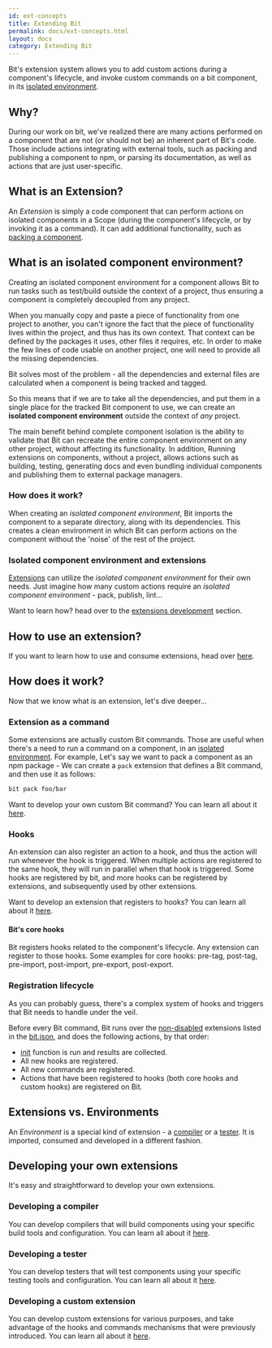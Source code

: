 ```yaml
---
id: ext-concepts
title: Extending Bit
permalink: docs/ext-concepts.html
layout: docs
category: Extending Bit
---
```


Bit's extension system allows you to add custom actions during a component's lifecycle, and invoke custom commands on a bit component, in its [isolated environment](#what-is-an-isolated-component-environment).

## Why?

During our work on bit, we've realized there are many actions performed on a component that are not (or should not be) an inherent part of Bit's code. Those include actions integrating with external tools, such as packing and publishing a component to npm, or parsing its documentation, as well as actions that are just user-specific.

## What is an Extension?

An *Extension* is simply a code component that can perform actions on isolated components in a Scope (during the component's lifecycle, or by invoking it as a command). It can add additional functionality, such as [packing a component](https://bitsrc.io/bitsrc/extensions/npm/pack).

## What is an isolated component environment?

Creating an isolated component environment for a component allows Bit to run tasks such as test/build outside the context of a project, thus ensuring a component is completely decoupled from any project.

When you manually copy and paste a piece of functionality from one project to another, you can't ignore the fact that the piece of functionality lives within the project, and thus has its own context. That context can be defined by the packages it uses, other files it requires, etc. In order to make the few lines of code usable on another project, one will need to provide all the missing dependencies.

Bit solves most of the problem - all the dependencies and external files are calculated when a component is being tracked and tagged.

So this means that if we are to take all the dependencies, and put them in a single place for the tracked Bit component to use, we can create an **isolated component environment** outside the context of *any* project.

The main benefit behind complete component isolation is the ability to validate that Bit can recreate the entire component environment on any other project, without affecting its functionality. 
In addition, Running extensions on components, without a project, allows actions such as building, testing, generating docs and even bundling individual components and publishing them to external package managers.

### How does it work?

When creating an *isolated component environment*, Bit imports the component to a separate directory, along with its dependencies. This creates a clean environment in which Bit can perform actions on the component without the 'noise' of the rest of the project.

### Isolated component environment and extensions

[Extensions](#what-is-an-extension) can utilize the *isolated component environment* for their own needs. Just imagine how many custom actions require an *isolated component environment* - pack, publish, lint...

Want to learn how? head over to the [extensions development](/docs/ext-developing-extensions.html#creating-an-isolated-environment) section.


## How to use an extension?

If you want to learn how to use and consume extensions, head over [here](/docs/ext-using-extensions.html).


## How does it work?

Now that we know what is an extension, let's dive deeper...

### Extension as a command

Some extensions are actually custom Bit commands. Those are useful when there's a need to run a command on a component, in an [isolated environment](#what-is-an-isolated-component-environment). 
For example, Let's say we want to pack a component as an npm package - We can create a `pack` extension that defines a Bit command, and then use it as follows:

```bash
bit pack foo/bar
```

Want to develop your own custom Bit command? You can learn all about it [here](/docs/ext-developing-extensions.html#registering-a-command).

### Hooks

An extension can also register an action to a hook, and thus the action will run whenever the hook is triggered.
When multiple actions are registered to the same hook, they will run in parallel when that hook is triggered.
Some hooks are registered by bit, and more hooks can be registered by extensions, and subsequently used by other extensions.

Want to develop an extension that registers to hooks? You can learn all about it [here](/docs/ext-developing-extensions.html#registering-an-action-to-a-hook).

#### Bit's core hooks

Bit registers hooks related to the component's lifecycle. Any extension can register to those hooks.
Some examples for core hooks: pre-tag, post-tag, pre-import, post-import, pre-export, post-export.

### Registration lifecycle

As you can probably guess, there's a complex system of hooks and triggers that Bit needs to handle under the veil.

Before every Bit command, Bit runs over the [non-disabled](/docs/ext-using-extensions.html#options) extensions listed in the [bit.json](/docs/conf-bit-json.html#extensions--object), and does the following actions, by that order:

* [init](/docs/ext-developing-extensions.html#init) function is run and results are collected.
* All new hooks are registered.
* All new commands are registered.
* Actions that have been registered to hooks (both core hooks and custom hooks) are registered on Bit.

## Extensions vs. Environments

An *Environment* is a special kind of extension - a [compiler](/docs/building-components.html) or a [tester](/docs/testing-components.html). It is imported, consumed and developed in a different fashion.

## Developing your own extensions

It's easy and straightforward to develop your own extensions.

### Developing a compiler

You can develop compilers that will build components using your specific build tools and configuration. You can learn all about it [here](/docs/ext-compiling.html).

### Developing a tester

You can develop testers that will test components using your specific testing tools and configuration. You can learn all about it [here](/docs/ext-testing.html).

### Developing a custom extension

You can develop custom extensions for various purposes, and take advantage of the hooks and commands mechanisms that were previously introduced. You can learn all about it [here](/docs/ext-developing-extensions.html).